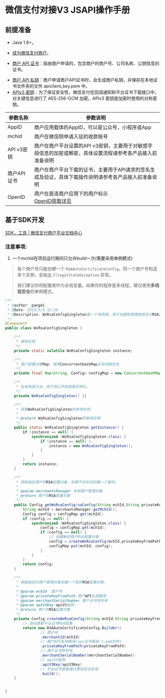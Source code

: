 # 微信支付对接V3 JSAPI操作手册

## 前提准备

+ Java 1.8+。

+ [成为微信支付商户](https://pay.weixin.qq.com/index.php/apply/applyment_home/guide_normal)。

+ [商户 API 证书](https://wechatpay-api.gitbook.io/wechatpay-api-v3/ren-zheng/zheng-shu#shang-hu-api-zheng-shu)：指由商户申请的，包含商户的商户号、公司名称、公钥信息的证书。
- [商户 API 私钥](https://wechatpay-api.gitbook.io/wechatpay-api-v3/ren-zheng/zheng-shu#shang-hu-api-si-yao)：商户申请商户API证书时，会生成商户私钥，并保存在本地证书文件夹的文件 apiclient_key.pem 中。
- [APIv3 密钥](https://wechatpay-api.gitbook.io/wechatpay-api-v3/ren-zheng/api-v3-mi-yao)：为了保证安全性，微信支付在回调通知和平台证书下载接口中，对关键信息进行了 AES-256-GCM 加密。APIv3 密钥是加密时使用的对称密钥。

| 参数名称     | 参数说明                                                                                                                         |
| -------- | ---------------------------------------------------------------------------------------------------------------------------- |
| AppID    | 商户应用载体的AppID，可以是公众号，小程序或App                                                                                                  |
| mchid    | 商户在微信侧申请入驻的收款账号                                                                                                              |
| API v3密钥 | 商户在商户平台设置的API v3密钥，主要用于对敏感字段信息的加密或解密，具体设置流程请参考各产品接入前准备说明                                                                     |
| 商户API证书  | 商户在商户平台下载的证书，主要用于API请求的签名生成及验证，具体下载操作说明请参考各产品接入前准备说明                                                                         |
| OpenID   | 用户在直连商户应用下的用户标示<br>[OpenID获取详见](https://pay.weixin.qq.com/wiki/doc/apiv3_partner/terms_definition/chapter1_1_3.shtml#part-3) |

## 基于SDK开发

[SDK，工具 | 微信支付商户平台文档中心](https://pay.weixin.qq.com/wiki/doc/apiv3/wechatpay/wechatpay6_0.shtml)

### 注意事项:

1. 一个mchId在项目运行期间只允许build一次(需要采用单例模式)

> 每个商户号只能创建一个 `RSAAutoCertificateConfig`。同一个商户号构造多个实例，会抛出 `IllegalStateException` 异常。
> 
> 我们建议你将配置类作为全局变量。如果你的程序是多线程，建议使用**多线程安全**的单例模式。

```java
/**
 * @author: pangdi
 * @Date: 2023/5/9 15:28
 * @Description: WxRsaConfigSingleton是一个单例类，用于创建和管理微信支付RSA配置对象。
 */
@Component
public class WxRsaConfigSingleton {

    /**
     * 单例实例
     */
    private static volatile WxRsaConfigSingleton instance;

    /**
     * 商户配置对象Map，使用ConcurrentHashMap实现线程安全
     */
    private final Map<String, Config> configMap = new ConcurrentHashMap<>();

    /**
     * 私有构造方法，用于禁止外部直接实例化。
     */
    private WxRsaConfigSingleton() {}

    /**
     * 获取WxRsaConfigSingleton的单例实例。
     *
     * @return WxRsaConfigSingleton的单例实例
     */
    public static WxRsaConfigSingleton getInstance() {
        if (instance == null) {
            synchronized (WxRsaConfigSingleton.class) {
                if (instance == null) {
                    instance = new WxRsaConfigSingleton();
                }
            }
        }
        return instance;
    }

    /**
     * 获取指定商户的RSA配置对象，如果不存在则创建一个新的。
     *
     * @param merchantsManager 本地商户管理对象
     * @return 商户的RSA配置对象
     */
    public Config getWxRsaConfig(saConfig(String mchId,String privateKeyFromPath,String merchantSerialNumber,String apiV3Key) {
        String mchId = merchantsManager.getMchId();
        Config config = configMap.get(mchId);
        if (config == null) {
            synchronized (WxRsaConfigSingleton.class) {
                config = configMap.get(mchId);
                if (config == null) {
                    // 创建新的商户RSA配置对象
                    config = createWxRsaConfig(mchId,privateKeyFromPath,merchantSerialNumber,apiV3Key);
                    configMap.put(mchId, config);
                }
            }
        }
        return config;
    }

    /**
     * 根据指定的商户管理对象创建一个新的RSA配置对象。
     * 
     * @param mchId  商户号
     * @param privateKeyFromPath 商户API私钥路径
     * @param merchantSerialNumber 商户证书序列号
     * @param apiV3Key apiV3秘钥
     * @return 商户的RSA配置对象
     */
    private Config createWxRsaConfig(String mchId,String privateKeyFromPath,String merchantSerialNumber,String apiV3Key) {
        // 自动更新平台证书RSA配置
        return new RSAAutoCertificateConfig.Builder()
                // 商户号
                .merchantId(mchId)
                // 商户API私钥路径(api证书路径 *.pem文件)
                .privateKeyFromPath(privateKeyFromPath)
                // 商户证书序列号
                .merchantSerialNumber(merchantSerialNumber)
                // apiV3秘钥
                .apiV3Key(apiV3Key)
                // 平台证书直接通过微信自动生成
                .build();
    }


}


```


